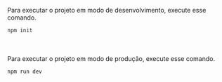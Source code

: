 Para executar o projeto em modo de desenvolvimento, execute esse comando.
```bash
npm init
```
<br></br>
Para executar o projeto em modo de produção, execute esse comando.
```bash
npm run dev
```
